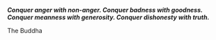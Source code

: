 _**Conquer anger with non-anger. Conquer badness with goodness. Conquer meanness with generosity. Conquer dishonesty with truth.**_

The Buddha